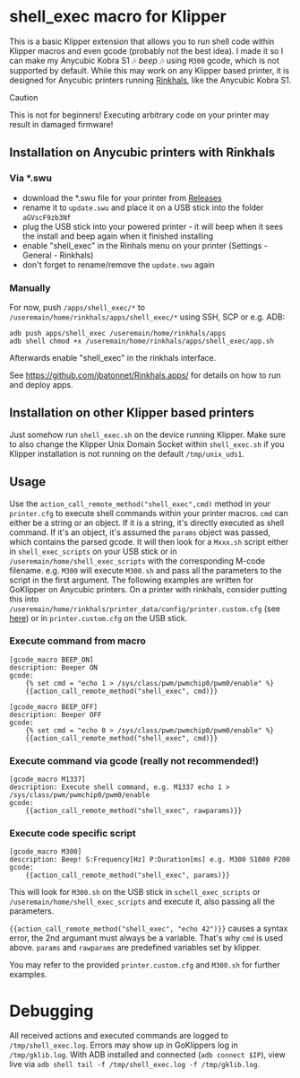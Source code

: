 # shell_exec macro for Klipper

This is a basic Klipper extension that allows you to run shell code within Klipper macros and even gcode (probably not the best idea).
I made it so I can make my Anycubic Kobra S1 🎶 *beep* 🎶 using `M300` gcode, which is not supported by default.
While this may work on any Klipper based printer, it is designed for Anycubic printers running [Rinkhals](https://github.com/jbatonnet/Rinkhals), like the Anycubic Kobra S1.

> [!CAUTION]
> This is not for beginners! Executing arbitrary code on your printer may result in damaged firmware!

## Installation on Anycubic printers with Rinkhals

### Via *.swu

- download the *.swu file for your printer from [Releases](https://github.com/xsrf/klipper-shell_exec/releases)
- rename it to `update.swu` and place it on a USB stick into the folder `aGVscF9zb3Nf`
- plug the USB stick into your powered printer - it will beep when it sees the install and beep again when it finished installing
- enable "shell_exec" in the Rinhals menu on your printer (Settings - General - Rinkhals)
- don't forget to rename/remove the `update.swu` again

### Manually

For now, push `/apps/shell_exec/*` to `/useremain/home/rinkhals/apps/shell_exec/*` using SSH, SCP or e.g. ADB:
```
adb push apps/shell_exec /useremain/home/rinkhals/apps
adb shell chmod +x /useremain/home/rinkhals/apps/shell_exec/app.sh
```
Afterwards enable "shell_exec" in the rinkhals interface.

See https://github.com/jbatonnet/Rinkhals.apps/ for details on how to run and deploy apps.

## Installation on other Klipper based printers

Just somehow run `shell_exec.sh` on the device running Klipper. Make sure to also change the Klipper Unix Domain Socket within `shell_exec.sh` if you Klipper installation is not running on the default `/tmp/unix_uds1`.

## Usage

Use the `action_call_remote_method("shell_exec",cmd)` method in your `printer.cfg` to execute shell commands within your printer macros. 
`cmd` can either be a string or an object. If it is a string, it's directly executed as shell command.
If it's an object, it's assumed the `params` object was passed, which contains the parsed gcode. It will then look for a `Mxxx.sh` script either in `shell_exec_scripts` on your USB stick or in `/useremain/home/shell_exec_scripts` with the corresponding M-code filename. e.g. `M300` will execute `M300.sh` and pass all the parameters to the script in the first argument.
The following examples are written for GoKlipper on Anycubic printers.
On a printer with rinkhals, consider putting this into `/useremain/home/rinkhals/printer_data/config/printer.custom.cfg` (see [here](https://jbatonnet.github.io/Rinkhals/Rinkhals/printer-configuration/)) or in `printer.custom.cfg` on the USB stick.

### Execute command from macro
```
[gcode_macro BEEP_ON]
description: Beeper ON
gcode:
    {% set cmd = "echo 1 > /sys/class/pwm/pwmchip0/pwm0/enable" %}
    {{action_call_remote_method("shell_exec", cmd)}}

[gcode_macro BEEP_OFF]
description: Beeper OFF
gcode:
    {% set cmd = "echo 0 > /sys/class/pwm/pwmchip0/pwm0/enable" %}
    {{action_call_remote_method("shell_exec", cmd)}}
```
### Execute command via gcode (really not recommended!)
```
[gcode_macro M1337]
description: Execute shell command, e.g. M1337 echo 1 > /sys/class/pwm/pwmchip0/pwm0/enable
gcode:
    {{action_call_remote_method("shell_exec", rawparams)}}
```
### Execute code specific script
```
[gcode_macro M300]
description: Beep! S:Frequency[Hz] P:Duration[ms] e.g. M300 S1000 P200
gcode:
    {{action_call_remote_method("shell_exec", params)}}
```
This will look for `M300.sh` on the USB stick in `schell_exec_scripts` or `/useremain/home/shell_exec_scripts` and execute it, also passing all the parameters.

`{{action_call_remote_method("shell_exec", "echo 42")}}` causes a syntax error, the 2nd argumant must always be a variable. That's why `cmd` is used above. `params` and `rawparams` are predefined variables set by klipper.

You may refer to the provided `printer.custom.cfg` and `M300.sh` for further examples.

# Debugging

All received actions and executed commands are logged to `/tmp/shell_exec.log`. Errors may show up in GoKlippers log in `/tmp/gklib.log`.
With ADB installed and connected (`adb connect $IP`), view live via `adb shell tail -f /tmp/shell_exec.log -f /tmp/gklib.log`.
